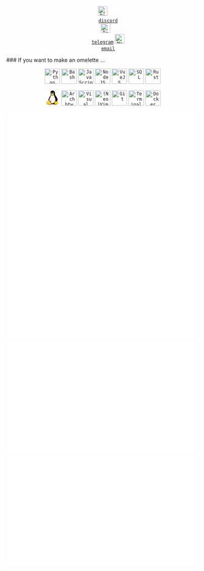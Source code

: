 <p align="center">
<code><img title="Discord" height="25" width="25" src="https://simpleicons.vercel.app/discord/5175BF" href="https://discord.gg/9qARaK6D">
    <a href="https://discord.gg/9qARaK6D">discord</a>
  </code>
<code><img title="Telegram" height="25" width="25" src="https://simpleicons.vercel.app/telegram/5175BF" href="https://t.me/cultlead3r">
    <a href="https://t.me/cultlead3r">telegram</a></code>
<code><img title="Mail Me" height="25" width="25" src="https://simpleicons.vercel.app/gmail/5175BF" href="mailto:cultleader@cultleader.me">
    <a href="mailto:cultleader@cultleader.me">email</a></code>
</p>
### If you want to make an omelette ...

<p align="center">
  <code><img title="Python" height="40" width="40" src="../main/.github/assets/icons/python-original.svg"></code>
  <code><img title="Bash" height="40" width="40" src="../main/.github/assets/icons/bash.png"></code>
  <code><img title="JavaScript" height="40" width="40" src="../main/.github/assets/icons/Javascript.png"></code>
  <code><img title="NodeJS" height="40" width="40" src="../main/.github/assets/icons/nodejs.png"></code>
  <code><img title="VueJS" height="40" width="40" src="../main/.github/assets/icons/vuejs-original-wordmark.svg"></code>
  <code><img title="SQL" height="40" width="40" src="../main/.github/assets/icons/sql.png"></code>
  <code><img title="Rust" height="40" width="40" src="../main/.github/assets/icons/rust.svg"></code>
</p>

<p align="center">
  <code><img title="Linux" height="40" width="40" src="https://raw.githubusercontent.com/devicons/devicon/master/icons/linux/linux-original.svg"></code>
  <code><img title="Arch btw" height="40" width="40" src="../main/.github/assets/icons/arch.svg"></code>
  <code><img title="Visual Studio Code" height="40" width="40" src="../main/.github/assets/icons/vscode.png"></code>
  <code><img title="(Neo)Vim" height="40" width="40" src="../main/.github/assets/icons/vim.png"></code>
  <code><img title="Git" height="40" width="40" src="../main/.github/assets/icons/git-original.svg"></code>
  <code><img title="Terminal" height="40" width="40" src="../main/.github/assets/icons/terminal.png"></code>
  <code><img title="Docker" height="40" width="40" src="../main/.github/assets/icons/docker.png"></code>
</p>


<p align="center">
  <img src=https://raw.githubusercontent.com/cultlead3r/cultlead3r/main/generated/overview.svg#gh-dark-mode-only />
  <img src=https://raw.githubusercontent.com/cultlead3r/cultlead3r/main/generated/overview.svg#gh-light-mode-only />
  <img src=https://raw.githubusercontent.com/cultlead3r/cultlead3r/main/generated/languages.svg#gh-dark-mode-only />
  <img src=https://raw.githubusercontent.com/cultlead3r/cultlead3r/main/generated/languages.svg#gh-light-mode-only />
</p>